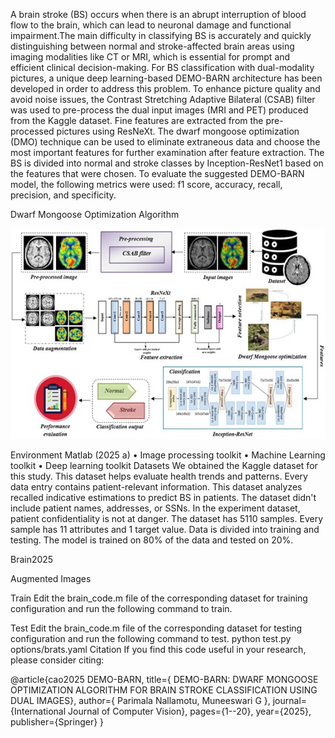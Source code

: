 A brain stroke (BS) occurs when there is an abrupt interruption of blood flow to the brain, which can lead to neuronal damage and functional impairment.The main difficulty in classifying BS is accurately and quickly distinguishing between normal and stroke-affected brain areas using imaging modalities like CT or MRI, 
which is essential for prompt and efficient clinical decision-making. For BS classification with dual-modality pictures, a unique deep learning-based DEMO-BARN architecture has been developed in order to address this problem. To enhance picture quality and avoid noise issues, the Contrast Stretching Adaptive Bilateral (CSAB) filter was used to 
pre-process the dual input images (MRI and PET) produced from the Kaggle dataset. Fine features are extracted from the pre-processed pictures using ResNeXt. 
The dwarf mongoose optimization (DMO) technique can be used to eliminate extraneous data and choose the most important features for further examination after feature extraction. The BS is divided into normal and stroke classes by Inception-ResNet1 based on the features that were chosen. To evaluate the suggested DEMO-BARN model, the following metrics were used: f1 score, accuracy, recall, precision, and specificity.  

Dwarf Mongoose Optimization Algorithm

![image alt](https://raw.githubusercontent.com/nparimalavit/-DwarfMongooseOptimizationAlgorithm/909b9f079e25f26f0707576fff4d1c0e3e40697d/Picture1.jpg)








Environment
Matlab (2025 a)
•	Image processing toolkit
•	Machine Learning toolkit
•	Deep learning toolkit
Datasets
We obtained the Kaggle dataset for this study. This dataset helps evaluate health trends and patterns. Every data entry contains patient-relevant information. This dataset analyzes recalled indicative estimations to predict BS in patients. The dataset didn't include patient names, addresses, or SSNs. In the experiment dataset, patient confidentiality is not at danger. The dataset has 5110 samples. Every sample has 11 attributes and 1 target value. Data is divided into training and testing. The model is trained on 80% of the data and tested on 20%.

Brain2025




Augmented Images
  
Train
Edit the brain_code.m file of the corresponding dataset for training configuration and run the following command to train.


Test
Edit the brain_code.m file of the corresponding dataset for testing configuration and run the following command to test.
python test.py options/brats.yaml
Citation
If you find this code useful in your research, please consider citing:


@article{cao2025 DEMO-BARN,
  title={ DEMO-BARN: DWARF MONGOOSE OPTIMIZATION ALGORITHM FOR BRAIN STROKE CLASSIFICATION USING DUAL IMAGES},
  author={ Parimala Nallamotu, Muneeswari G },
  journal={International Journal of Computer Vision},
  pages={1--20},
  year={2025},
  publisher={Springer}
}
